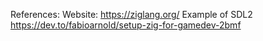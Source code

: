 References:
  Website: https://ziglang.org/
  Example of SDL2 https://dev.to/fabioarnold/setup-zig-for-gamedev-2bmf